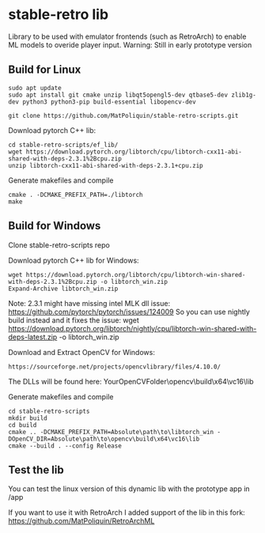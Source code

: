 # stable-retro lib
Library to be used with emulator frontends (such as RetroArch) to enable ML models to overide player input.
Warning: Still in early prototype version

## Build for Linux

```
sudo apt update
sudo apt install git cmake unzip libqt5opengl5-dev qtbase5-dev zlib1g-dev python3 python3-pip build-essential libopencv-dev
```

```
git clone https://github.com/MatPoliquin/stable-retro-scripts.git
```

Download pytorch C++ lib:
```
cd stable-retro-scripts/ef_lib/
wget https://download.pytorch.org/libtorch/cpu/libtorch-cxx11-abi-shared-with-deps-2.3.1%2Bcpu.zip
unzip libtorch-cxx11-abi-shared-with-deps-2.3.1+cpu.zip
```

Generate makefiles and compile
```
cmake . -DCMAKE_PREFIX_PATH=./libtorch
make
```

## Build for Windows

Clone stable-retro-scripts repo

Download pytorch C++ lib for Windows:
```
wget https://download.pytorch.org/libtorch/cpu/libtorch-win-shared-with-deps-2.3.1%2Bcpu.zip -o libtorch_win.zip
Expand-Archive libtorch_win.zip
```
Note: 2.3.1 might have missing intel MLK dll issue:
https://github.com/pytorch/pytorch/issues/124009
So you can use nightly build instead and it fixes the issue:
wget https://download.pytorch.org/libtorch/nightly/cpu/libtorch-win-shared-with-deps-latest.zip -o libtorch_win.zip

Download and Extract OpenCV for Windows:
```
https://sourceforge.net/projects/opencvlibrary/files/4.10.0/
```
The DLLs will be found here:
YourOpenCVFolder\opencv\build\x64\vc16\lib

Generate makefiles and compile
```
cd stable-retro-scripts
mkdir build
cd build
cmake .. -DCMAKE_PREFIX_PATH=Absolute\path\to\libtorch_win -DOpenCV_DIR=Absolute\path\to\opencv\build\x64\vc16\lib
cmake --build . --config Release
```

## Test the lib
You can test the linux version of this dynamic lib with the prototype app in /app

If you want to use it with RetroArch I added support of the lib in this fork:
https://github.com/MatPoliquin/RetroArchML
